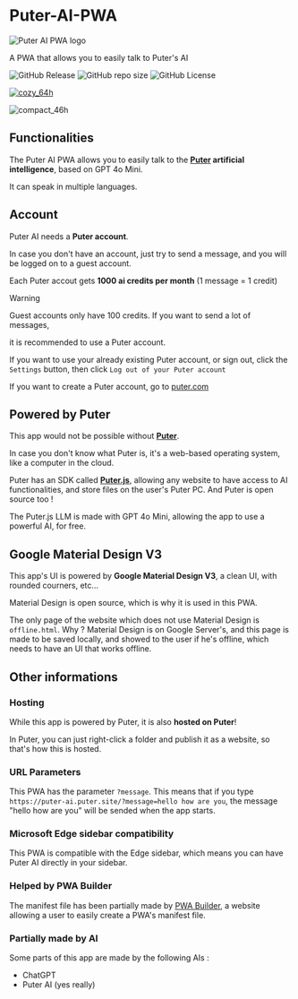 # Puter-AI-PWA

![Puter AI PWA logo](https://puter-ai.puter.site/icons/windows11/Square44x44Logo.targetsize-64.png)

A PWA that allows you to easily talk to Puter's AI

![GitHub Release](https://img.shields.io/github/v/release/Zac0511/Puter-AI-PWA?label=latest%20version) ![GitHub repo size](https://img.shields.io/github/repo-size/Zac0511/Puter-AI-PWA) ![GitHub License](https://img.shields.io/github/license/Zac0511/Puter-AI-PWA)

[![cozy_64h](https://github.com/user-attachments/assets/b6f66a23-d565-4945-ac14-3742b5754b02)](https://puter.com/app/ai-chat) 

![compact_46h](https://github.com/user-attachments/assets/8f0fdb87-66ec-440d-a6a3-c233c55580a2)


## Functionalities 
The Puter AI PWA allows you to easily talk to the **[Puter](https://github.com/HeyPuter/puter) artificial intelligence**, based on GPT 4o Mini.

It can speak in multiple languages.

## Account
Puter AI needs a **Puter account**.

In case you don't have an account, just try to send a message, and you will be logged on to a guest account.

Each Puter accout gets **1000 ai credits per month** (1 message = 1 credit)

> [!WARNING]
> Guest accounts only have 100 credits. If you want to send a lot of messages,
> 
> it is recommended to use a Puter account.

If you want to use your already existing Puter account, or sign out, click the `Settings` button, then click `Log out of your Puter account`

If you want to create a Puter account, go to [puter.com](https://puter.com)

## Powered by Puter
This app would not be possible without [**Puter**](https://github.com/HeyPuter/puter).

In case you don't know what Puter is, it's a web-based operating system, like a computer in the cloud.

Puter has an SDK called **[Puter.js](https://docs.puter.com/)**, allowing any website to have access to AI functionalities, and store files on the user's Puter PC. And Puter is open source too !

The Puter.js LLM is made with GPT 4o Mini, allowing the app to use a powerful AI, for free.

## Google Material Design V3
This app's UI is powered by **Google Material Design V3**, a clean UI, with rounded courners, etc...

Material Design is open source, which is why it is used in this PWA.

The only page of the website which does not use Material Design is `offline.html`. Why ? Material Design is on Google Server's, and this page is made to be saved locally, and showed to the user if he's offline, which needs to have an UI that works offline.

## Other informations

### Hosting
While this app is powered by Puter, it is also **hosted on Puter**!

In Puter, you can just right-click a folder and publish it as a website, so that's how this is hosted.

### URL Parameters
This PWA has the parameter `?message`. This means that if you type `https://puter-ai.puter.site/?message=hello how are you`, the message "hello how are you" will be sended when the app starts.

### Microsoft Edge sidebar compatibility
This PWA is compatible with the Edge sidebar, which means you can have Puter AI directly in your sidebar.

### Helped by PWA Builder
The manifest file has been partially made by [PWA Builder](https://www.pwabuilder.com/), a website allowing a user to easily create a PWA's manifest file.

### Partially made by AI
Some parts of this app are made by the following AIs :

- ChatGPT
- Puter AI (yes really)
